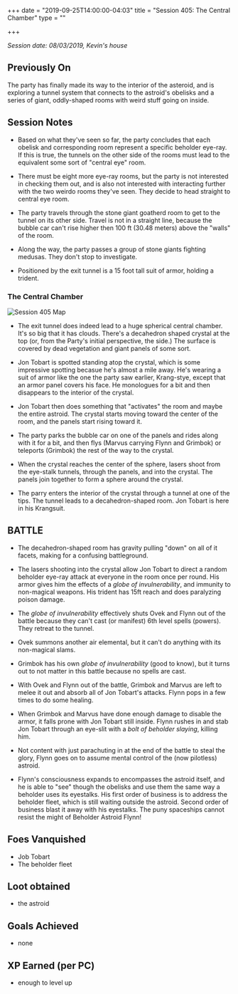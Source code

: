 +++
date = "2019-09-25T14:00:00-04:03"
title = "Session 405: The Central Chamber"
type = ""

+++

_Session date: 08/03/2019, Kevin's house_


## Previously On

The party has finally made its way to the interior of the asteroid, and is exploring a tunnel system that connects to the astroid's obelisks and a series of giant, oddly-shaped rooms with weird stuff going on inside.

<!--more-->

## Session Notes

* Based on what they've seen so far, the party concludes that each obelisk and corresponding room represent a specific beholder eye-ray. If this is true, the tunnels on the other side of the rooms must lead to the equivalent some sort of  "central eye" room.

* There must be eight more eye-ray rooms, but the party is not interested in checking them out, and is also not interested with interacting further with the two weirdo rooms they've seen. They decide to head straight to central eye room.

* The party travels through the stone giant goatherd room to get to the tunnel on its other side. Travel is not in a straight line, because the bubble car can't rise higher then 100 ft (30.48 meters) above the "walls" of the room.

* Along the way, the party passes a group of stone giants fighting medusas. They don't stop to investigate.

* Positioned by the exit tunnel is a 15 foot tall suit of armor, holding a trident.

### The Central Chamber

![Session 405 Map](/uploads/session_405_map.png)

* The exit tunnel does indeed lead to a huge spherical central chamber. It's so big that it has clouds. There's a decahedron shaped crystal at the top (or, from the Party's initial perspective, the side.) The surface is covered by dead vegetation and giant panels of some sort.

* Jon Tobart is spotted standing atop the crystal, which is some impressive spotting becasue he's almost a mile away. He's wearing a suit of armor like the one the party saw earlier, Krang-stye, except that an armor panel covers his face. He monologues for a bit and then disappears to the interior of the crystal.

* Jon Tobart then does something that "activates" the room and maybe the entire astroid. The crystal starts moving toward the center of the room, and the panels start rising toward it.

* The party parks the bubble car on one of the panels and rides along with it for a bit, and then flys (Marvus carrying Flynn and Grimbok) or teleports (Grimbok) the rest of the way to the crystal.  

* When the crystal reaches the center of the sphere, lasers shoot from the eye-stalk tunnels, through the panels, and into the crystal. The panels join together to form a sphere around the crystal. 

* The parry enters the interior of the crystal through a tunnel at one of the tips. The tunnel leads to a decahedron-shaped room. Jon Tobart is here in his Krangsuit.

## BATTLE

* The decahedron-shaped room has gravity pulling "down" on all of it facets, making for a confusing battleground. 

* The lasers shooting into the crystal allow Jon Tobart to direct a random beholder eye-ray attack at everyone in the room once per round. His armor gives him the effects of a _globe of invulnerability_, and immunity to non-magical weapons. His trident has 15ft reach and does paralyzing poison damage.

* The _globe of invulnerability_ effectively shuts Ovek and Flynn out of the battle because they can't cast (or manifest) 6th level spells (powers). They retreat to the tunnel. 

* Ovek summons another air elemental, but it can't do anything with its non-magical slams.

* Grimbok has his own _globe of invulnerability_ (good to know), but it turns out to not matter in this battle because no spells are cast.

* With Ovek and Flynn out of the battle, Grimbok and Marvus are left to melee it out and absorb all of Jon Tobart's attacks. Flynn pops in a few times to do some healing.

* When Grimbok and Marvus have done enough damage to disable the armor, it falls prone with Jon Tobart still inside. Flynn rushes in and stab Jon Tobart through an eye-slit with a _bolt of beholder slaying_, killing him.

* Not content with just parachuting in at the end of the battle to steal the glory, Flynn goes on to assume mental control of the (now pilotless) astroid.

* Flynn's consciousness expands to encompasses the astroid itself, and he is able to "see" though the obelisks and use them the same way a beholder uses its eyestalks. His first order of business is to address the beholder fleet, which is still waiting outside the astroid. Second order of business blast it away with his eyestalks. The puny spaceships cannot resist the might of Beholder Astroid Flynn!

## Foes Vanquished

* Job Tobart
* The beholder fleet

## Loot obtained

* the astroid

## Goals Achieved

* none

## XP Earned (per PC)

* enough to level up